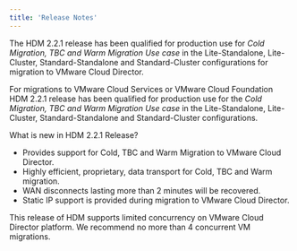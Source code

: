 ```yaml
---
title: 'Release Notes'
---
```


The HDM 2.2.1 release has been qualified for production use for _Cold Migration, TBC and Warm Migration Use case_ in the Lite-Standalone, Lite-Cluster, Standard-Standalone and Standard-Cluster configurations for migration to VMware Cloud Director.

For migrations to VMware Cloud Services or VMware Cloud Foundation HDM 2.2.1 release has been qualified for production use for the _Cold Migration, TBC and Warm Migration Use case_ in the Lite-Standalone, Lite-Cluster, Standard-Standalone and Standard-Cluster configurations. 

What is new in HDM 2.2.1 Release?

*   Provides support for Cold, TBC and Warm Migration to VMware Cloud Director.
*   Highly efficient, proprietary, data transport for Cold, TBC and Warm migration.
*   WAN disconnects lasting more than 2 minutes will be recovered.
*   Static IP support is provided during migration to VMware Cloud Director.

This release of HDM supports limited concurrency on VMware Cloud Director 
platform. We recommend no more than 4 concurrent VM migrations. 




